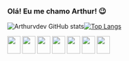 ### Olá! Eu me chamo Arthur! 😉

![Arthurvdev GitHub stats](https://github-readme-stats.vercel.app/api?username=arthurvdev&show_icons=true&theme=dracula)[![Top Langs](https://github-readme-stats.vercel.app/api/top-langs/?username=arthurvdev&layout=donut)](https://github.com/arthurvdev/github-readme-stats)


<img id="python" height="40" width="30" src="https://cdn.jsdelivr.net/gh/devicons/devicon@latest/icons/python/python-original.svg" />
<img id="HTML" height="40" width="30" src="https://cdn.jsdelivr.net/gh/devicons/devicon@latest/icons/html5/html5-original.svg" />
<img id="CSS" height="40" width="30" src="https://cdn.jsdelivr.net/gh/devicons/devicon@latest/icons/css3/css3-original.svg" />
<img id="JS" height="40" width="30" src="https://cdn.jsdelivr.net/gh/devicons/devicon@latest/icons/javascript/javascript-original.svg" />
<img id="NODEJS" height="40" width="30" src="https://cdn.jsdelivr.net/gh/devicons/devicon@latest/icons/nodejs/nodejs-plain-wordmark.svg" />
<img id="C++" height="40" width="30" src="https://cdn.jsdelivr.net/gh/devicons/devicon@latest/icons/cplusplus/cplusplus-original.svg" />
<img id="ELECTRON" height="40" width="30" src="https://cdn.jsdelivr.net/gh/devicons/devicon@latest/icons/electron/electron-original.svg" />
          



